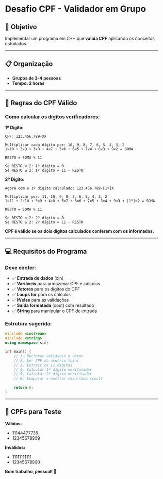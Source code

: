 # Desafio CPF - Validador em Grupo

## 🎯 Objetivo
Implementar um programa em C++ que **valida CPF** aplicando os conceitos estudados.

---

## 📋 Organização
- **Grupos de 3-4 pessoas**
- **Tempo: 2 horas**

---

## 🧮 Regras do CPF Válido

### Como calcular os dígitos verificadores:

**1º Dígito:**
```
CPF: 123.456.789-XX

Multiplicar cada dígito por: 10, 9, 8, 7, 6, 5, 4, 3, 2
1×10 + 2×9 + 3×8 + 4×7 + 5×6 + 6×5 + 7×4 + 8×3 + 9×2 = SOMA

RESTO = SOMA % 11

Se RESTO < 2: 1º dígito = 0
Se RESTO ≥ 2: 1º dígito = 11 - RESTO
```

**2º Dígito:**
```
Agora com o 1º dígito calculado: 123.456.789-[1º]X

Multiplicar por: 11, 10, 9, 8, 7, 6, 5, 4, 3, 2
1×11 + 2×10 + 3×9 + 4×8 + 5×7 + 6×6 + 7×5 + 8×4 + 9×3 + [1º]×2 = SOMA

RESTO = SOMA % 11

Se RESTO < 2: 2º dígito = 0
Se RESTO ≥ 2: 2º dígito = 11 - RESTO
```

**CPF é válido se os dois dígitos calculados conferem com os informados.**

---

## 💻 Requisitos do Programa

### Deve conter:
- ✅ **Entrada de dados** (cin)
- ✅ **Variáveis** para armazenar CPF e cálculos  
- ✅ **Vetores** para os dígitos do CPF
- ✅ **Loops for** para os cálculos
- ✅ **If/else** para as validações
- ✅ **Saída formatada** (cout) com resultado
- ✅ **String** para manipular o CPF de entrada

### Estrutura sugerida:
```cpp
#include <iostream>
#include <string>
using namespace std;

int main() {
    // 1. Declarar variáveis e vetor
    // 2. Ler CPF do usuário (cin)
    // 3. Extrair os 11 dígitos
    // 4. Calcular 1º dígito verificador
    // 5. Calcular 2º dígito verificador
    // 6. Comparar e mostrar resultado (cout)
    
    return 0;
}
```

---

## 🧪 CPFs para Teste

**Válidos:**
- 11144477735
- 12345678909

**Inválidos:**
- 11111111111
- 12345678900
  
**Bom trabalho, pessoal! 💪**
